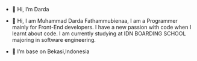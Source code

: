 - 👋 Hi, I’m Darda



- 👀 Hi, I am Muhammad Darda Fathammubienaa, I am a Programmer mainly for Front-End developers. I have a new passion with code when I learnt about code. I am currently studying at IDN BOARDING SCHOOL majoring in software engineering.
- 🌱 I’m base on Bekasi,Indonesia


<!---
Dardabiee/Dardabiee is a ✨ special ✨ repository because its `README.md` (this file) appears on your GitHub profile.
You can click the Preview link to take a look at your changes.
--->
